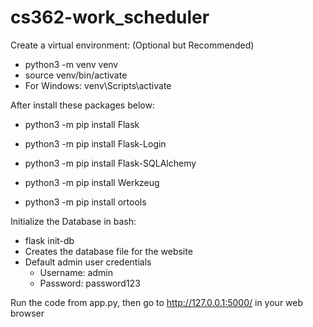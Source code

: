 # cs362-work_scheduler

Create a virtual environment: (Optional but Recommended)

- python3 -m venv venv
- source venv/bin/activate
- For Windows: venv\Scripts\activate

After install these packages below:

- python3 -m pip install Flask

- python3 -m pip install Flask-Login

- python3 -m pip install Flask-SQLAlchemy

- python3 -m pip install Werkzeug

- python3 -m pip install ortools

Initialize the Database in bash:
- flask init-db
- Creates the database file for the website
- Default admin user credentials
    - Username: admin
    - Password: password123

Run the code from app.py, then go to http://127.0.0.1:5000/ in your web browser
